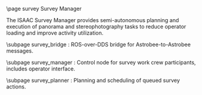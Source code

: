 \page survey Survey Manager

The ISAAC Survey Manager provides semi-autonomous planning and execution of panorama and stereophotography tasks to reduce operator loading and improve activity utilization.

\subpage survey_bridge  : ROS-over-DDS bridge for Astrobee-to-Astrobee messages.

\subpage survey_manager : Control node for survey work crew participants, includes operator interface.

\subpage survey_planner : Planning and scheduling of queued survey actions.
